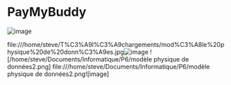 # PayMyBuddy
![image](https://user-images.githubusercontent.com/94161747/223648878-b8f0697b-e078-4f9a-860a-46db1b85f2df.png)


file:///home/steve/T%C3%A9l%C3%A9chargements/mod%C3%A8le%20physique%20de%20donn%C3%A9es.jpg![image](https://user-images.githubusercontent.com/94161747/221842665-b5a8fa3b-4c7c-4950-8fbb-35661c3f167c.png)
![/home/steve/Documents/Informatique/P6/modèle physique de données2.png]
file:///home/steve/Documents/Informatique/P6/modèle physique de données2.png![image]
